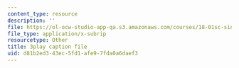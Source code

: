 ```yaml
---
content_type: resource
description: ''
file: https://ol-ocw-studio-app-qa.s3.amazonaws.com/courses/18-01sc-single-variable-calculus-fall-2010/d81b2ed343ec5fd1afe97fda0a6daef3_Pd2xP5zDsRw.vtt
file_type: application/x-subrip
resourcetype: Other
title: 3play caption file
uid: d81b2ed3-43ec-5fd1-afe9-7fda0a6daef3
---
```

